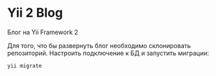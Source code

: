 Yii 2 Blog
===================================

Блог на Yii Framework 2

Для того, что бы развернуть блог необходимо склонировать репозиторий.
Настроить подключение к БД и запустить миграции:

```
yii migrate
```
